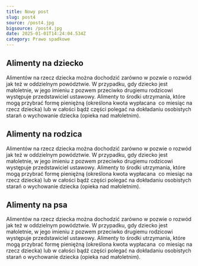 ```yaml
---
title: Nowy post
slug: post4
source: /post4.jpg
bigsource: /post4.jpg
date: 2025-01-01T14:24:04.534Z
category: Prawo spadkowe
---
```

## A﻿limenty na dziecko

Alimentów na rzecz dziecka można dochodzić zarówno w pozwie o rozwód jak też w oddzielnym powództwie. W przypadku, gdy dziecko jest małoletnie, w jego imieniu z pozwem przeciwko drugiemu rodzicowi występuje przedstawiciel ustawowy. Alimenty to środki utrzymania, które mogą przybrać formę pieniężną (określona kwota wypłacana  co miesiąc na rzecz dziecka) lub w całości bądź części polegać na dokładaniu osobistych starań o wychowanie dziecka (opieka nad małoletnim).



## A﻿limenty na rodzica

Alimentów na rzecz dziecka można dochodzić zarówno w pozwie o rozwód jak też w oddzielnym powództwie. W przypadku, gdy dziecko jest małoletnie, w jego imieniu z pozwem przeciwko drugiemu rodzicowi występuje przedstawiciel ustawowy. Alimenty to środki utrzymania, które mogą przybrać formę pieniężną (określona kwota wypłacana  co miesiąc na rzecz dziecka) lub w całości bądź części polegać na dokładaniu osobistych starań o wychowanie dziecka (opieka nad małoletnim).



## A﻿limenty na psa

Alimentów na rzecz dziecka można dochodzić zarówno w pozwie o rozwód jak też w oddzielnym powództwie. W przypadku, gdy dziecko jest małoletnie, w jego imieniu z pozwem przeciwko drugiemu rodzicowi występuje przedstawiciel ustawowy. Alimenty to środki utrzymania, które mogą przybrać formę pieniężną (określona kwota wypłacana  co miesiąc na rzecz dziecka) lub w całości bądź części polegać na dokładaniu osobistych starań o wychowanie dziecka (opieka nad małoletnim).